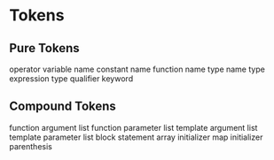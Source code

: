 # Tokens

## Pure Tokens

operator
variable name
constant name
function name
type name
type expression
type qualifier
keyword

## Compound Tokens

function argument list
function parameter list
template argument list
template parameter list
block statement
array initializer
map initializer
parenthesis

